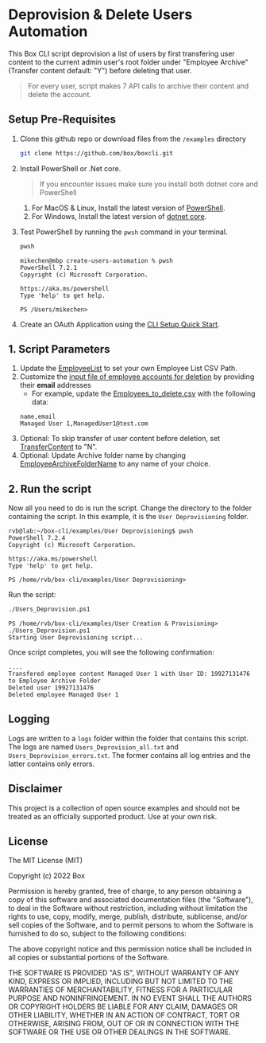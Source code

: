 # Deprovision & Delete Users Automation
This Box CLI script deprovision a list of users by first transfering user content to the current admin user's root folder under "Employee Archive" (Transfer content default: "Y") before deleting that user.

> For every user, script makes 7 API calls to archive their content and delete the account.


## Setup Pre-Requisites
1. Clone this github repo or download files from the `/examples` directory
   ```bash
   git clone https://github.com/box/boxcli.git
   ```
2. Install PowerShell or .Net core.
   > If you encounter issues make sure you install both dotnet core and PowerShell
    1. For MacOS & Linux, Install the latest version of [PowerShell](https://docs.microsoft.com/en-us/powershell/scripting/install/installing-powershell?view=powershell-7.2).
    2. For Windows, Install the latest version of [dotnet core](https://dotnet.microsoft.com/download).
    
3. Test PowerShell by running the `pwsh` command in your terminal.
   ```bash
   pwsh
   ```
   
	```
	mikechen@mbp create-users-automation % pwsh
	PowerShell 7.2.1
	Copyright (c) Microsoft Corporation.
	
	https://aka.ms/powershell
	Type 'help' to get help.
	
	PS /Users/mikechen>
	```

4. Create an OAuth Application using the [CLI Setup Quick Start][oauth-guide].

[oauth-guide]: https://developer.box.com/guides/cli/quick-start/

## 1. Script Parameters
1. Update the [EmployeeList](Users_Deprovision.ps1#L12) to set your own Employee List CSV Path.
2. Customize the [input file of employee accounts for deletion](Employees_to_delete.csv) by providing their **email** addresses
	* For example, update the [Employees_to_delete.csv](Employees_to_delete.csv) with the following data:
	```
	name,email
	Managed User 1,ManagedUser1@test.com
	```
3. Optional: To skip transfer of user content before deletion, set [TransferContent](Users_Deprovision.ps1#L15) to "N".
4. Optional: Update Archive folder name by changing  [EmployeeArchiveFolderName](Users_Deprovision.ps1#L18) to any name of your choice.

## 2. Run the script
Now all you need to do is run the script. Change the directory to the folder containing the script. In this example, it is the `User Deprovisioning` folder.

```
rvb@lab:~/box-cli/examples/User Deprovisioning$ pwsh
PowerShell 7.2.4
Copyright (c) Microsoft Corporation.

https://aka.ms/powershell
Type 'help' to get help.

PS /home/rvb/box-cli/examples/User Deprovisioning>
```

Run the script:
```bash
./Users_Deprovision.ps1
```


```
PS /home/rvb/box-cli/examples/User Creation & Provisioning> ./Users_Deprovision.ps1
Starting User Deprovisioning script...
```

Once script completes, you will see the following confirmation:

```
....
Transfered employee content Managed User 1 with User ID: 19927131476 to Employee Archive Folder
Deleted user 19927131476
Deleted employee Managed User 1
```

## Logging
Logs are written to a `logs` folder within the folder that contains this script. The logs are named `Users_Deprovision_all.txt` and `Users_Deprovision_errors.txt`. The former contains all log entries and the latter contains only errors.

## Disclaimer
This project is a collection of open source examples and should not be treated as an officially supported product. Use at your own risk.

## License

The MIT License (MIT)

Copyright (c) 2022 Box

Permission is hereby granted, free of charge, to any person obtaining a copy of this software and associated documentation files (the "Software"), to deal in the Software without restriction, including without limitation the rights to use, copy, modify, merge, publish, distribute, sublicense, and/or sell copies of the Software, and to permit persons to whom the Software is furnished to do so, subject to the following conditions:

The above copyright notice and this permission notice shall be included in all copies or substantial portions of the Software.

THE SOFTWARE IS PROVIDED "AS IS", WITHOUT WARRANTY OF ANY KIND, EXPRESS OR IMPLIED, INCLUDING BUT NOT LIMITED TO THE WARRANTIES OF MERCHANTABILITY, FITNESS FOR A PARTICULAR PURPOSE AND NONINFRINGEMENT. IN NO EVENT SHALL THE AUTHORS OR COPYRIGHT HOLDERS BE LIABLE FOR ANY CLAIM, DAMAGES OR OTHER LIABILITY, WHETHER IN AN ACTION OF CONTRACT, TORT OR OTHERWISE, ARISING FROM, OUT OF OR IN CONNECTION WITH THE SOFTWARE OR THE USE OR OTHER DEALINGS IN THE SOFTWARE.
